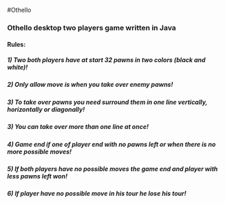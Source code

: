 #Othello
<h3>Othello desktop two players game written in Java </h3>

<h4>Rules:</h4>
          <h5>1) <i>Two both players have at start 32 pawns in two colors (black and white)!</h5></i>
          <h5>2) <i>Only allow move is when you take over enemy pawns!</h5></i>
          <h5>3) <i>To take over pawns you need surround them in one line vertically, horizontally or diagonally!</h5></i>
          <h5>3) <i>You can take over more than one line at once! </h5></i>
          <h5>4) <i>Game end if one of player end with no pawns left or when there is no more possible moves!</h5></i>
          <h5>5) <i>If both players have no possible moves the game end and player with less pawns left won!</h5></i>
          <h5>6) <i>If player have no possible move in his tour he lose his tour!</h5></i>